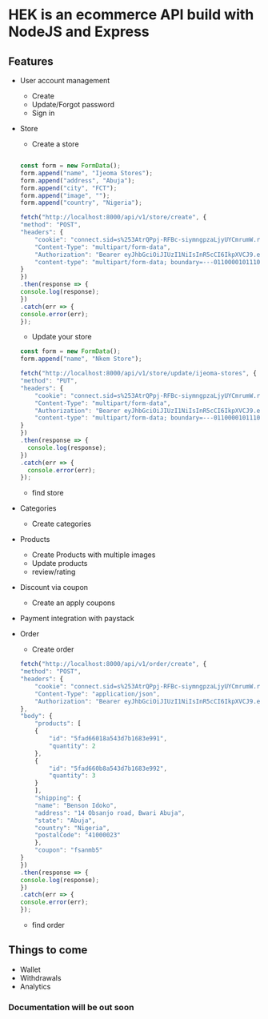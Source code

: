# HEK is an ecommerce API build with NodeJS and Express



## Features
- User account management 
    - Create
    - Update/Forgot password
    - Sign in

- Store 
    - Create a store
    ```javascript

    const form = new FormData();
    form.append("name", "Ijeoma Stores");
    form.append("address", "Abuja");
    form.append("city", "FCT");
    form.append("image", "");
    form.append("country", "Nigeria");

    fetch("http://localhost:8000/api/v1/store/create", {
    "method": "POST",
    "headers": {
        "cookie": "connect.sid=s%253AtrQPpj-RFBc-siymngpzaLjyUYCmrumW.rIAx56wtjgEax1J9IQicfmGLo9PGTYXYWFTINvnpkQ8",
        "Content-Type": "multipart/form-data",
        "Authorization": "Bearer eyJhbGciOiJIUzI1NiIsInR5cCI6IkpXVCJ9.eyJfaWQiOiI1ZmFiZWM2N2RkNjhhZWNhMTE2YzMzZWMiLCJyb2xlIjoiY3VzdG9tZXIiLCJpYXQiOjE2MDUxMDk3MzF9.M_O-C_YvdnBLmbxSYnabuyGdXNf2IKgzrM4UbECLWAk",
        "content-type": "multipart/form-data; boundary=---011000010111000001101001"
    }
    })
    .then(response => {
    console.log(response);
    })
    .catch(err => {
    console.error(err);
    });
    ```
    - Update your store

    ```javascript
    const form = new FormData();
    form.append("name", "Nkem Store");

    fetch("http://localhost:8000/api/v1/store/update/ijeoma-stores", {
    "method": "PUT",
    "headers": {
        "cookie": "connect.sid=s%253AtrQPpj-RFBc-siymngpzaLjyUYCmrumW.rIAx56wtjgEax1J9IQicfmGLo9PGTYXYWFTINvnpkQ8",
        "Content-Type": "multipart/form-data",
        "Authorization": "Bearer eyJhbGciOiJIUzI1NiIsInR5cCI6IkpXVCJ9.eyJfaWQiOiI1ZmFiZWM2N2RkNjhhZWNhMTE2YzMzZWMiLCJyb2xlIjoiY3VzdG9tZXIiLCJpYXQiOjE2MDUxMDk3MzF9.M_O-C_YvdnBLmbxSYnabuyGdXNf2IKgzrM4UbECLWAk",
        "content-type": "multipart/form-data; boundary=---011000010111000001101001"
    }
    })
    .then(response => {
      console.log(response);
    })
    .catch(err => {
      console.error(err);
    });
    ```
    - find store

- Categories
    - Create categories

- Products
    - Create Products with multiple images
    - Update products
    - review/rating

- Discount via coupon
    - Create an apply coupons

- Payment integration with paystack

- Order 
    - Create order
    ```javascript
    fetch("http://localhost:8000/api/v1/order/create", {
    "method": "POST",
    "headers": {
        "cookie": "connect.sid=s%253AtrQPpj-RFBc-siymngpzaLjyUYCmrumW.rIAx56wtjgEax1J9IQicfmGLo9PGTYXYWFTINvnpkQ8",
        "Content-Type": "application/json",
        "Authorization": "Bearer eyJhbGciOiJIUzI1NiIsInR5cCI6IkpXVCJ9.eyJfaWQiOiI1ZmFkNjY5YjhhNTQzZDdiMTY4M2U5OTQiLCJyb2xlIjoiY3VzdG9tZXIiLCJpYXQiOjE2MDUxOTk1MTV9.6sn1bRIXM-1EPeSbTtl_EmAaXWYEi-H6pSyIS8ViBAc"
    },
    "body": {
        "products": [
        {
            "id": "5fad66018a543d7b1683e991",
            "quantity": 2
        },
        {
            "id": "5fad660b8a543d7b1683e992",
            "quantity": 3
        }
        ],
        "shipping": {
        "name": "Benson Idoko",
        "address": "14 Obsanjo road, Bwari Abuja",
        "state": "Abuja",
        "country": "Nigeria",
        "postalCode": "41000023"
        },
        "coupon": "fsanmb5"
    }
    })
    .then(response => {
    console.log(response);
    })
    .catch(err => {
    console.error(err);
    });
    ```
    - find order

## Things to come

- Wallet
- Withdrawals
- Analytics

### Documentation will be out soon

